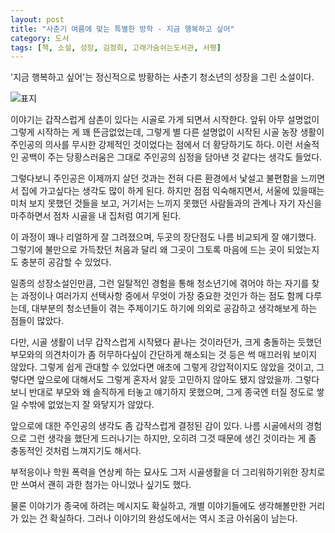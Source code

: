 ```yaml
---
layout: post
title: "사춘기 여름에 맞는 특별한 방학 - 지금 행복하고 싶어"
category: 도서
tags: [책, 소설, 성장, 김정희, 고래가숨쉬는도서관, 서평]
---
```


'지금 행복하고 싶어'는
정신적으로 방황하는 사춘기 청소년의 성장을 그린 소설이다.

![표지](https://lh3.googleusercontent.com/C1E_0KCQa2mjPK-QIASY-zoDzI2DfhawBJD0w6qjU1rKs8t8TSVy0ih6WoUWnGbY4Bpax9qMhYzK8w=s480)

이야기는 갑작스럽게 삼촌이 있다는 시골로 가게 되면서 시작한다.
앞뒤 아무 설명없이 그렇게 시작하는 게 꽤 뜬금없었는데,
그렇게 별 다른 설명없이 시작된 시골 농장 생활이
주인공의 의사를 무시한 강제적인 것이었다는 점에서 더 황당하기도 하다.
이런 서술적인 공백이 주는 당황스러움은 그대로 주인공의 심정을 담아낸 것 같다는 생각도 들었다.

그렇다보니 주인공은 이제까지 살던 것과는 전혀 다른 환경에서
낯설고 불편함을 느끼면서 집에 가고싶다는 생각도 많이 하게 된다.
하지만 점점 익숙해지면서,
서울에 있을때는 미처 보지 못했던 것들을 보고,
거기서는 느끼지 못했던 사람들과의 관계나
자기 자신을 마주하면서 점차 시골을 내 집처럼 여기게 된다.

이 과정이 꽤나 리얼하게 잘 그려졌으며,
두곳의 장단점도 나름 비교되게 잘 얘기했다.
그렇기에 불만으로 가득찼던 처음과 달리
왜 그곳이 그토록 마음에 드는 곳이 되었는지도 충분히 공감할 수 있었다.

일종의 성장소설인만큼,
그런 일탈적인 경험을 통해
청소년기에 겪어야 하는 자기를 찾는 과정이나
여러가지 선택사항 중에서 무엇이 가장 중요한 것인가 하는 점도 함께 다루는데,
대부분의 청소년들이 겪는 주제이기도 하기에
의외로 공감하고 생각해보게 하는 점들이 많았다.

다만, 시골 생활이 너무 갑작스럽게 시작됐다 끝나는 것이라던가,
크게 충돌하는 듯했던 부모와의 의견차이가 좀 허무하다싶이 간단하게 해소되는 것 등은
썩 매끄러워 보이지 않았다.
그렇게 쉽게 관대할 수 있었다면
애초에 그렇게 강압적이지도 않았을 것이고,
그렇다면 앞으로에 대해서도 그렇게 혼자서 앓듯 고민하지 않아도 됐지 않았을까.
그렇다보니 반대로 부모와 왜 솔직하게 터놓고 얘기하지 못했으며,
그게 종국엔 터질 정도로 쌓일 수밖에 없었는지 잘 와닿지가 않았다.

앞으로에 대한 주인공의 생각도 좀 갑작스럽게 결정된 감이 있다.
나름 시골에서의 경험으로 그런 생각을 했단게 드러나기는 하지만,
오히려 그것 때문에 생긴 것이라는 게 좀 충동적인 것처럼 느껴지기도 해서다.

부적응이나 학원 폭력을 연상케 하는 묘사도
그저 시골생활을 더 그리워하기위한 장치로만 쓰여서
괜히 과한 첨가는 아니었나 싶기도 했다.

물론 이야기가 종국에 하려는 메시지도 확실하고,
개별 이야기들에도 생각해볼만한 거리가 있는 건 확실하다.
그러나 이야기의 완성도에서는 역시 조금 아쉬움이 남는다.
